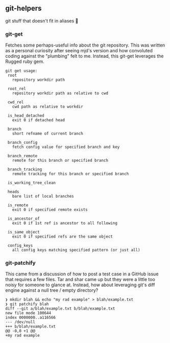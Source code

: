 git-helpers
-----------

git stuff that doesn't fit in aliases 💖

### git-get

Fetches some perhaps-useful info about the git repository.  This was written as
a personal curiosity after seeing mjd's version and how convoluted coding
against the "plumbing" felt to me.  Instead, this git-get leverages the Rugged
ruby gem.

    git get usage:
     root
       repository workdir path

     root_rel
       repository workdir path as relative to cwd

     cwd_rel
       cwd path as relative to workdir

     is_head_detached
       exit 0 if detached head

     branch
       short refname of current branch

     branch_config
       fetch config value for specified branch and key

     branch_remote
       remote for this branch or specified branch

     branch_tracking
       remote tracking for this branch or specified branch

     is_working_tree_clean

     heads
       bare list of local branches

     is_remote
       exit 0 if specified remote exists

     is_ancestor_of
       exit 0 if 1st ref is ancestor to all following

     is_same_object
       exit 0 if specified refs are the same object

     config_keys
       all config keys matching specified pattern (or just all)

### git-patchify

This came from a discussion of how to post a test case in a GitHub issue that
requires a few files.  Tar and shar came up but they were a little too noisy
for someone to glance at.  Instead, how about leveraging git's diff engine
against a null tree / empty directory?


    ❯ mkdir blah && echo "my rad example" > blah/example.txt
    ❯ git patchify blah
    diff --git a/blah/example.txt b/blah/example.txt
    new file mode 100644
    index 0000000..a116566
    --- /dev/null
    +++ b/blah/example.txt
    @@ -0,0 +1 @@
    +my rad example


